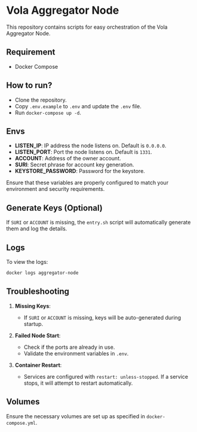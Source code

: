 # Vola Aggregator Node

This repository contains scripts for easy orchestration of the Vola Aggregator Node.

## Requirement

- Docker Compose

## How to run?

- Clone the repository.
- Copy `.env.example` to `.env` and update the `.env` file.
- Run `docker-compose up -d`.

## Envs

- **LISTEN_IP**: IP address the node listens on. Default is `0.0.0.0`.
- **LISTEN_PORT**: Port the node listens on. Default is `1331`.
- **ACCOUNT**: Address of the owner account.
- **SURI**: Secret phrase for account key generation.
- **KEYSTORE_PASSWORD**: Password for the keystore.

Ensure that these variables are properly configured to match your environment and security requirements.

## Generate Keys (Optional)

If `SURI` or `ACCOUNT` is missing, the `entry.sh` script will automatically generate them and log the details.

## Logs

To view the logs:

```bash
docker logs aggregator-node
```

## Troubleshooting

1. **Missing Keys**:
   - If `SURI` or `ACCOUNT` is missing, keys will be auto-generated during startup.
   
2. **Failed Node Start**:
   - Check if the ports are already in use.
   - Validate the environment variables in `.env`.

3. **Container Restart**:
   - Services are configured with `restart: unless-stopped`. If a service stops, it will attempt to restart automatically.

## Volumes

Ensure the necessary volumes are set up as specified in `docker-compose.yml`.
